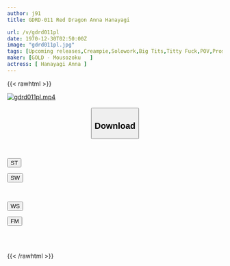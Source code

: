 ```yaml
---
author: j91
title: GDRD-011 Red Dragon Anna Hanayagi

url: /v/gdrd011pl
date: 1970-12-30T02:50:00Z
image: "gdrd011pl.jpg"
tags: [Upcoming releases,Creampie,Solowork,Big Tits,Titty Fuck,POV,Prostitutes	 ]
maker: [GOLD - Mousozoku   ]
actress: [ Hanayagi Anna ]
---
```



{{< rawhtml >}}

<div class="video" data-videoid="pending_link_2.html">
    <a href="javascript:;">
        <img src="https://my.j91.asia/v/gdrd011pl/gdrd011pl.jpg" width="WIDTH" height="HEIGHT" alt="gdrd011pl.mp4" loading="lazy">
    </a>
</div>

<script type="text/javascript" src="https://j91.asia/asset/on-demand-pend.js"></script>

<br>
  <link rel="stylesheet" href="https://j91.asia/asset/bs5.css">
  
  <center>
  <button class="btn btn-primary" type="button" data-bs-toggle="collapse" data-bs-target=".multi-collapse" aria-expanded="false" aria-controls="multiCollapseExample1 multiCollapseExample2"><h2>Download</h2></button></center>
</p>
<div class="row">
  <div class="col">
    <div class="collapse multi-collapse" id="multiCollapseExample1">
      <div class="card card-body">
	      	      <br>
<div class="buttons">  
<p><a href="https://j91.asia/pending_link_2.html" target="_blank"><button class="btn-hover color-3"><i class="fa fa-download"></i> ST</button></a></p>
<p><a href="https://j91.asia/pending_link_2.html" target="_blank"><button class="btn-hover color-2"><i class="fa fa-download"></i> SW</button></a></p></div>
    </div>
  </div>
</div>
  <div class="col">
    <div class="collapse multi-collapse" id="multiCollapseExample2">
      <div class="card card-body">
	      <br>
<div class="buttons">
<p><a href="https://j91.asia/pending_link_2.html" target="_blank"><button class="btn-hover color-9"><i class="fa fa-download"></i> WS</button></a></p>
<p><a href="https://j91.asia/pending_link_2.html" target="_blank"><button class="btn-hover color-8"><i class="fa fa-download"></i> FM</button></a></p></div>
<br><br>
      </div>
    </div>
  </div>
</div>

{{< /rawhtml >}}
